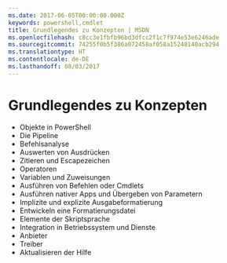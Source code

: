 ```yaml
---
ms.date: 2017-06-05T00:00:00.000Z
keywords: powershell,cmdlet
title: Grundlegendes zu Konzepten | MSDN
ms.openlocfilehash: c8cc3e1fbfb96bd3dfcc2f1c7f974e53e6246ade
ms.sourcegitcommit: 74255f0b5f386a072458af058a15240140acb294
ms.translationtype: HT
ms.contentlocale: de-DE
ms.lasthandoff: 08/03/2017
---
```

# <a name="understanding-concepts"></a>Grundlegendes zu Konzepten

*  Objekte in PowerShell  
*  Die Pipeline
*  Befehlsanalyse
*  Auswerten von Ausdrücken
*  Zitieren und Escapezeichen
*  Operatoren
*  Variablen und Zuweisungen
*  Ausführen von Befehlen oder Cmdlets
*  Ausführen nativer Apps und Übergeben von Parametern
*  Implizite und explizite Ausgabeformatierung
*  Entwickeln eine Formatierungsdatei
*  Elemente der Skriptsprache
*  Integration in Betriebssystem und Dienste
*  Anbieter
*  Treiber
*  Aktualisieren der Hilfe 

